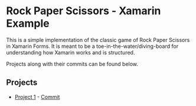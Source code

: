 # Rock Paper Scissors - Xamarin Example

This is a simple implementation of the classic game of Rock Paper Scissors in Xamarin Forms. It is meant to be a toe-in-the-water/diving-board for understanding how Xamarin works and is structured.

Projects along with their commits can be found below.

## Projects

- [Project 1](.spec/project-1.md) - [Commit](../../tree/3a08f0003601fe07ff395ae3fd438426bd61a9d1)
